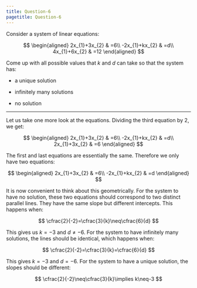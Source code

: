 ```yaml
---
title: Question-6
pagetitle: Question-6
---
```


Consider a system of linear equations:

$$
\begin{aligned}
2x_{1}+3x_{2} & =6\\
-2x_{1}+kx_{2} & =d\\
4x_{1}+6x_{2} & =12
\end{aligned}
$$


Come up with all possible values that $k$ and $d$ can take so that the system has:

-   a unique solution

-   infinitely many solutions

-   no solution

------------------------------------------------------------------------

Let us take one more look at the equations. Dividing the third equation by $2$, we get:

$$
\begin{aligned}
2x_{1}+3x_{2} & =6\\
-2x_{1}+kx_{2} & =d\\
2x_{1}+3x_{2} & =6
\end{aligned}
$$


The first and last equations are essentially the same. Therefore we only have two equations:

$$
\begin{aligned}
2x_{1}+3x_{2} & =6\\
-2x_{1}+kx_{2} & =d
\end{aligned}
$$


It is now convenient to think about this geometrically. For the system to have no solution, these two equations should correspond to two distinct parallel lines. They have the same slope but different intercepts. This happens when:

$$
\cfrac{2}{-2}=\cfrac{3}{k}\neq\cfrac{6}{d}
$$


This gives us $k=-3$ and $d\neq-6$. For the system to have infinitely many solutions, the lines should be identical, which happens when:

$$
\cfrac{2}{-2}=\cfrac{3}{k}=\cfrac{6}{d}
$$


This gives $k=-3$ and $d=-6$. For the system to have a unique solution, the slopes should be different:

$$
\cfrac{2}{-2}\neq\cfrac{3}{k}\implies k\neq-3
$$

